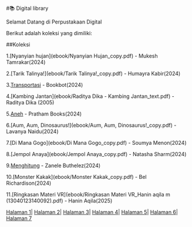 #📚 Digital library

Selamat Datang di Perpustakaan Digital

Berikut adalah koleksi yang dimiliki:

##Koleksi

1.[Nyanyian hujan](ebook/Nyanyian Hujan_copy.pdf) - Mukesh Tamrakar(2024)

2.[Tarik Talinya!](ebook/Tarik Talinya!_copy.pdf) - Humayra Kabir(2024)

3.[Transportasi](ebook/Transportasi_copy.pdf) - Bookbot(2024)

4.[Kambing Jantan](ebook/Raditya Dika - Kambing Jantan_text.pdf) - Raditya Dika (2005)

5.[Aneh](ebook/Aneh_copy.pdf) - Pratham Books(2024)

6.[Aum, Aum, Dinosaurus!](ebook/Aum, Aum, Dinosaurus!_copy.pdf) - Lavanya Naidu(2024)

7.[Di Mana Gogo](ebook/Di Mana Gogo_copy.pdf) - Soumya Menon(2024)

8.[Jempol Anaya](ebook/Jempol Anaya_copy.pdf) - Natasha Sharm(2024)

9.[Menghitung](ebook/Menghitung_copy.pdf) - Zanele Buthelez(2024)

10.[Monster Kakak](ebook/Monster Kakak_copy.pdf) - Bel Richardison(2024)

11.[Ringkasan Materi VR](ebook/Ringkasan Materi VR_Hanin aqila m (13040123140092).pdf) - Hanin Aqila(2025)

<p><a href="halaman1.html">Halaman 1</a>|
<a href="halaman2.html">Halaman 2</a>|
<a href="halaman3.html">Halaman 3</a>|
<a href="halaman4.html">Halaman 4</a>|
<a href="halaman5.html">Halaman 5</a>|
<a href="halaman6.html">Halaman 6</a>|
<a href="halaman7.html">Halaman 7</a></p>
